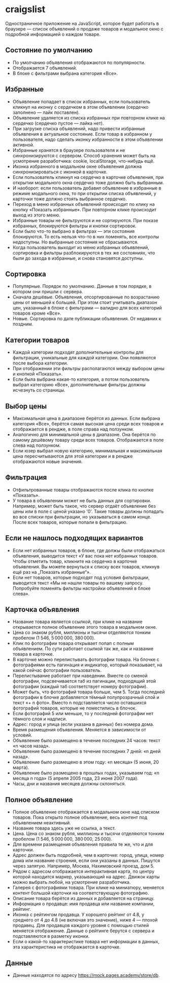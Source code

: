 # craigslist

Одностраничное приложение на JavaScript, которое будет работать в браузере — список объявлений о продаже товаров и модальное окно с подробной информацией о каждом товаре.

## Состояние по умолчанию

- По умолчанию объявления отображаются по популярности.
- Отображается 7 объявлений.
- В блоке с фильтрами выбрана категория «Все».

## Избранные

- Объявление попадает в список избранных, если пользователь кликнул на иконку с сердечком в этом объявлении (сердечко заполнено — лайк поставлен).
- Объявление удаляется из списка избранных при повторном клике на сердечко (сердечко пустое — лайка нет).
- При загрузке списка объявлений, надо привести избранные объявления в актуальное состояние. Если товар в избранном у пользователя, надо сделать иконку избранности в этом объявлении активной.
- Избранные хранятся в браузере пользователя и не синхронизируются с сервером. Способ хранения может быть на усмотрение разработчика: cookie, localStorage, что-нибудь ещё.
- Иконка избранного в модальном окне объявления должна синхронизироваться с иконкой в карточке.
- Если пользователь кликнул на сердечко в карточке объявления, при открытии модального окна сердечко тоже должно быть выбранным.
- И наоборот: если пользователь добавил объявление в избранные в режиме модального окна, то при открытии списка объявлений, у карточки тоже должно стоять выбранное сердечко.
- Переход в меню избранных объявлений происходит по клику на кнопку «Показать избранные». При повторном клике происходит выход из этого меню.
- Избранные товары не фильтруются и не сортируются. При показе избранных, блокируются фильтры и кнопки сортировок.
- Если было что-то выбрано в фильтрах — эти состояния блокируются. То есть нельзя что-то в них поменять, все контролы недоступны. Но выбранные состояния не сбрасываются.
- Когда пользователь выходит из меню избранных объявлений, сортировка и фильтры разблокируются в тех же состояниях, что были до захода в избранные, и снова становятся доступны.

## Сортировка

- Популярные. Порядок по умолчанию. Данные в том порядке, в котором они пришли с сервера.
- Сначала дешёвые. Объявления, отсортированные по возрастанию цены от меньшей к большей. При этом стоит учитывать диапазон цен, указанный в блоке с фильтрами — валидно для всех категорий товаров кроме «Все».
- Новые. Сортировка по дате публикации объявления. От недавних к поздним.

## Категории товаров

- Каждой категории подходят дополнительные контролы для фильтрации, уникальные для каждой категории. Они появляются после выбора категории.
- При отображении эти фильтры располагаются между выбором цены и кнопкой «Показать».
- Если была выбрана какая-то категория, а потом пользователь выбрал категорию «Все», дополнительные фильтры должны исчезнуть со страницы.

## Выбор цены

- Максимальная цена в диапазоне берётся из данных. Если выбрана категория «Все», берётся самая высокая цена среди всех товаров и отображается в рендже, в поле справа над ползунком.
- Аналогично для минимальной цены в диапазоне. Она берётся по самому дешёвому товару среди всех товаров. Отображается в поле слева над ползунком.
- Если юзер выбрал новую категорию, минимальная и максимальная цена пересчитываются для этой категории и в рендже отображаются новые значения.

## Фильтрация

- Отфильтрованные товары отображаются после клика по кнопке «Показать».
- У товара в объявлении может не быть данных для сортировки. Например, может быть такое, что сервер отдаёт объявление без цены или в поле с ценой указано '0'. Такие товары должны попадать во все списки при фильтрации, но указываться в самом конце. После всех товаров, которые попали в фильтрацию.

## Если не нашлось подходящих вариантов

- Если нет избранных товаров, в блоке, где должы были отображаться объявления, выводится текст «У вас пока нет избранных товаров. Чтобы отметить товар, кликните на сердечко в карточке объявления. Вы можете вернуться к списку всех товаров, кликнув ещё раз на „Показать избранные“».
- Если нет товаров, которые подходят под условия фильтрации, выводится текст «Мы не нашли товары по вашему запросу. Попробуйте поменять фильтры настройки объявлений в блоке слева».

## Карточка объявления

- Название товара является ссылкой, при клике на название открывается полное объявление этого товара в модальном окне.
- Цена со знаком рубля, миллионы и тысячи отделяются тонким пробелом (1 546, 5 000 000, 380 000).
- Клик по фотографии товара открывает попап с полным объявлением. По сути работает ссылкой так же, как и название товара в карточке.
- В карточке можно перелистывать фотографии товара. На блочке с фотографиями есть пагинация и индикатор, который показывает, на какой сейчас фотографии пользователь.
- Перелистывание работает при наведении. Вместе со сменой фотографии, подсвечивается таб из пагинации, подходящий этой фотографии (каждый таб соответствует номеру фотографии).
- Может быть, что фотографий товара больше, чем 5. Тогда последней фотографии в блочке добавляется тёмный полупрозрачный слой и текст «+ n фото». Вместо n подставляется число оставшихся фотографий товаров, которые не поместились в блочок.
- Если фотографий 5 или меньше, то у последней фотографии нет тёмного слоя и надписи.
- Адрес: город и улица (если указана в данных) без номера дома.
- Время размещения объявления. Меняется в зависимости от условий.
- Объявление было размещено в течение последних 24 часов: текст «n часов назад».
- Объявление было размещено в течение последних 7 дней: «n дней назад».
- Объявление было размещено в этом году: «n месяца» (5 июня, 20 марта).
- Объявление было размещено в прошлых годах, указываем год: «n месяца n года» (5 апреля 2005 года, 23 июня 2007 года).
- Часы, дни и названия месяцев должны склоняться.

## Полное объявление

- Полное объявление отображается в модальном окне над списком товаров. Пока открыто полное объявление, весь контент под объявлением неактивный.
- Название товара здесь уже не ссылка, а текст.
- Цена. Цена со знаком рубля, миллионы и тысячи отделяются тонким пробелом (1 546, 5 000 000, 380 000, 25 000).
- Для времени размещения объявления правила те же, что и для карточки.
- Адрес должен быть подробней, чем в карточке: город, улица, номер дома или название строения, если они указаны в данных. Пишутся через запятую. Например, Москва, Нахимовский проезд, дом 5.
- Рядом с адресом отображается интерактивная карта, по центру которой находится маркер, указывающий на адрес. Движок карты можно выбрать любой, на усмотрение разработчика.
- Галерея с фотографиями товара. При клике на миниатюру, меняется контент большой карточки на соответствующую фотографию.
- Описание товара берётся из данных и добавляется на страницу.
- Информация о продавце: имя продавца или название компании, рейтинг.
- Иконка с рейтингом продавца. У хорошего рейтинг от 4.8, у среднего от 4 до 4.8 (не включая это значение), ниже 4 — плохой продавец. Для продавцов каждого уровня с помощью стилей меняется отображение. Данные о рейтинге берутся с сервера и подставляются в разметку иконки.
- Если о какой-то характеристике товара нет информации в данных, эта характеристика не отображается в карточке.

## Данные

- Данные находятся по адресу https://mock.pages.academy/store/db.
